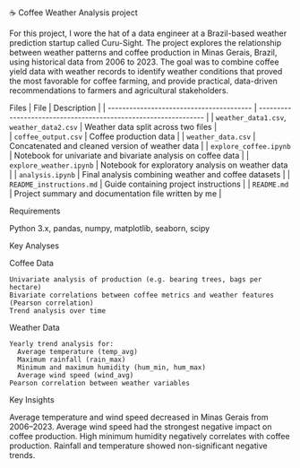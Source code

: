 ☕️ Coffee Weather Analysis project

For this project, I wore the hat of a data engineer at a Brazil-based weather prediction startup called Curu-Sight. The project explores the relationship between weather patterns and coffee production in Minas Gerais, Brazil, using historical data from 2006 to 2023. The goal was to combine coffee yield data with weather records to identify weather conditions that proved the most favorable for coffee farming, and provide practical, data-driven recommendations to farmers and agricultural stakeholders.

Files
| File                                     | Description                                                     |
| ---------------------------------------- | --------------------------------------------------------------- |
| `weather_data1.csv`, `weather_data2.csv` | Weather data split across two files                             |      
| `coffee_output.csv`                      | Coffee production data                                          |
| `weather_data.csv`                       | Concatenated and cleaned version of weather data                |
| `explore_coffee.ipynb`                   | Notebook for univariate and bivariate analysis on coffee data   |
| `explore_weather.ipynb`                  | Notebook for exploratory analysis on weather data               |
| `analysis.ipynb`                         | Final analysis combining weather and coffee datasets            |
| `README_instructions.md`                 | Guide containing project instructions                           |
| `README.md`                              | Project summary and documentation file written by me            |


Requirements

Python 3.x, pandas, numpy, matplotlib, seaborn, scipy

Key Analyses

  Coffee Data
  
    Univariate analysis of production (e.g. bearing trees, bags per hectare)
    Bivariate correlations between coffee metrics and weather features (Pearson correlation)
    Trend analysis over time
  
  Weather Data
  
    Yearly trend analysis for:
      Average temperature (temp_avg)
      Maximum rainfall (rain_max)
      Minimum and maximum humidity (hum_min, hum_max)
      Average wind speed (wind_avg)
    Pearson correlation between weather variables

Key Insights

  Average temperature and wind speed decreased in Minas Gerais from 2006–2023.
  Average wind speed had the strongest negative impact on coffee production.
  High minimum humidity negatively correlates with coffee production.
  Rainfall and temperature showed non-significant negative trends.


